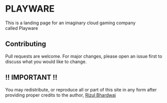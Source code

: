 # PLAYWARE

This is a landing page for an imaginary cloud gaming company  
called Playware

## Contributing
Pull requests are welcome. For major changes, please open an issue first to discuss what you would like to change.


## !! IMPORTANT !!
You may redistribute, or reproduce all or part of this site in any form after 
providing proper credits to the author, [Rizul Bhardwaj](https://www.linkedin.com/in/rizul)


